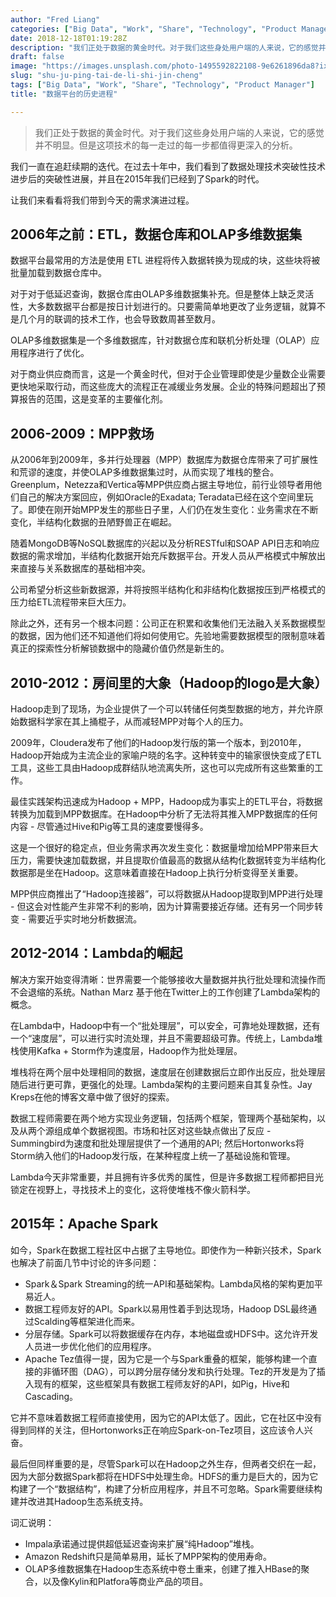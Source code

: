 ```yaml
---
author: "Fred Liang"
categories: ["Big Data", "Work", "Share", "Technology", "Product Manager"]
date: 2018-12-18T01:19:28Z
description: "我们正处于数据的黄金时代。对于我们这些身处用户端的人来说，它的感觉并不明显。但是这项技术的每一走过的每一步都值得更深入的分析。"
draft: false
image: "https://images.unsplash.com/photo-1495592822108-9e6261896da8?ixlib=rb-1.2.1&q=80&fm=jpg&crop=entropy&cs=tinysrgb&w=1080&fit=max&ixid=eyJhcHBfaWQiOjExNzczfQ"
slug: "shu-ju-ping-tai-de-li-shi-jin-cheng"
tags: ["Big Data", "Work", "Share", "Technology", "Product Manager"]
title: "数据平台的历史进程"

---
```


> 我们正处于数据的黄金时代。对于我们这些身处用户端的人来说，它的感觉并不明显。但是这项技术的每一走过的每一步都值得更深入的分析。

我们一直在追赶续期的迭代。在过去十年中，我们看到了数据处理技术突破性技术进步后的突破性进展，并且在2015年我们已经到了Spark的时代。

让我们来看看将我们带到今天的需求演进过程。

## 2006年之前：ETL，数据仓库和OLAP多维数据集
数据平台最常用的方法是使用 ETL 进程将传入数据转换为现成的块，这些块将被批量加载到数据仓库中。

对于对于低延迟查询，数据仓库由OLAP多维数据集补充。但是整体上缺乏灵活性，大多数数据平台都是按日计划进行的。只要需简单地更改了业务逻辑，就算不是几个月的联调的技术工作，也会导致数周甚至数月。

OLAP多维数据集是一个多维数据库，针对数据仓库和联机分析处理（OLAP）应用程序进行了优化。

对于商业供应商而言，这是一个黄金时代，但对于企业管理即使是少量数企业需要更快地采取行动，而这些庞大的流程正在减缓业务发展。企业的特殊问题超出了预算报告的范围，这是变革的主要催化剂。

## 2006-2009：MPP救场
从2006年到2009年，多并行处理器（MPP）数据库为数据仓库带来了可扩展性和荒谬的速度，并使OLAP多维数据集过时，从而实现了堆栈的整合。Greenplum，Netezza和Vertica等MPP供应商占据主导地位，前行业领导者用他们自己的解决方案回应，例如Oracle的Exadata; Teradata已经在这个空间里玩了。即使在刚开始MPP发生的那些日子里，人们仍在发生变化：业务需求在不断变化，半结构化数据的丑陋野兽正在崛起。

随着MongoDB等NoSQL数据库的兴起以及分析RESTful和SOAP API日志和响应数据的需求增加，半结构化数据开始充斥数据平台。开发人员从严格模式中解放出来直接与关系数据库的基础相冲突。

公司希望分析这些新数据源，并将按照半结构化和非结构化数据按压到严格模式的压力给ETL流程带来巨大压力。

除此之外，还有另一个根本问题：公司正在积累和收集他们无法融入关系数据模型的数据，因为他们还不知道他们将如何使用它。先验地需要数据模型的限制意味着真正的探索性分析解锁数据中的隐藏价值仍然是新生的。



## 2010-2012：房间里的大象（Hadoop的logo是大象）
Hadoop走到了现场，为企业提供了一个可以转储任何类型数据的地方，并允许原始数据科学家在其上捅棍子，从而减轻MPP对每个人的压力。

2009年，Cloudera发布了他们的Hadoop发行版的第一个版本，到2010年，Hadoop开始成为主流企业的家喻户晓的名字。这种转变中的输家很快变成了ETL工具，这些工具由Hadoop成群结队地流离失所，这也可以完成所有这些繁重的工作。

最佳实践架构迅速成为Hadoop + MPP，Hadoop成为事实上的ETL平台，将数据转换为加载到MPP数据库。在Hadoop中分析了无法将其推入MPP数据库的任何内容 - 尽管通过Hive和Pig等工具的速度要慢得多。

这是一个很好的稳定点，但业务需求再次发生变化：数据量增加给MPP带来巨大压力，需要快速加载数据，并且提取价值最高的数据从结构化数据转变为半结构化数据那是坐在Hadoop。这意味着直接在Hadoop上执行分析变得至关重要。

MPP供应商推出了“Hadoop连接器”，可以将数据从Hadoop提取到MPP进行处理 - 但这会对性能产生非常不利的影响，因为计算需要接近存储。还有另一个同步转变 - 需要近乎实时地分析数据流。

## 2012-2014：Lambda的崛起
解决方案开始变得清晰：世界需要一个能够接收大量数据并执行批处理和流操作而不会退缩的系统。Nathan Marz 基于他在Twitter上的工作创建了Lambda架构的概念。

在Lambda中，Hadoop中有一个“批处理层”，可以安全，可靠地处理数据，还有一个“速度层”，可以进行实时流处理，并且不需要超级可靠。传统上，Lambda堆栈使用Kafka + Storm作为速度层，Hadoop作为批处理层。

堆栈将在两个层中处理相同的数据，速度层在创建数据后立即作出反应，批处理层随后进行更可靠，更强化的处理。Lambda架构的主要问题来自其复杂性。Jay Kreps在他的博客文章中做了很好的探索。

数据工程师需要在两个地方实现业务逻辑，包括两个框架，管理两个基础架构，以及从两个源组成单个数据视图。市场和社区对这些缺点做出了反应 - Summingbird为速度和批处理层提供了一个通用的API; 然后Hortonworks将Storm纳入他们的Hadoop发行版，在某种程度上统一了基础设施和管理。

Lambda今天非常重要，并且拥有许多优秀的属性，但是许多数据工程师都把目光锁定在视野上，寻找技术上的变化，这将使堆栈不像火箭科学。

## 2015年：Apache Spark
如今，Spark在数据工程社区中占据了主导地位。即使作为一种新兴技术，Spark也解决了前面几节中讨论的许多问题：

* Spark＆Spark Streaming的统一API和基础架构。Lambda风格的架构更加平易近人。
* 数据工程师友好的API。Spark以易用性着手到达现场，Hadoop DSL最终通过Scalding等框架进化而来。
* 分层存储。Spark可以将数据缓存在内存，本地磁盘或HDFS中。这允许开发人员进一步优化他们的应用程序。
* Apache Tez值得一提，因为它是一个与Spark重叠的框架，能够构建一个直接的非循环图（DAG），可以跨分层存储分发和执行处理。Tez的开发是为了插入现有的框架，这些框架具有数据工程师友好的API，如Pig，Hive和Cascading。

它并不意味着数据工程师直接使用，因为它的API太低了。因此，它在社区中没有得到同样的关注，但Hortonworks正在响应Spark-on-Tez项目，这应该令人兴奋。

最后但同样重要的是，尽管Spark可以在Hadoop之外生存，但两者交织在一起，因为大部分数据Spark都将在HDFS中处理生命。HDFS的重力是巨大的，因为它构建了一个“数据结构”，构建了分析应用程序，并且不可忽略。Spark需要继续构建并改进其Hadoop生态系统支持。

词汇说明：
* Impala承诺通过提供超低延迟查询来扩展“纯Hadoop”堆栈。
* Amazon Redshift只是简单易用，延长了MPP架构的使用寿命。
* OLAP多维数据集在Hadoop生态系统中卷土重来，创建了推入HBase的聚合，以及像Kylin和Platfora等商业产品的项目。

